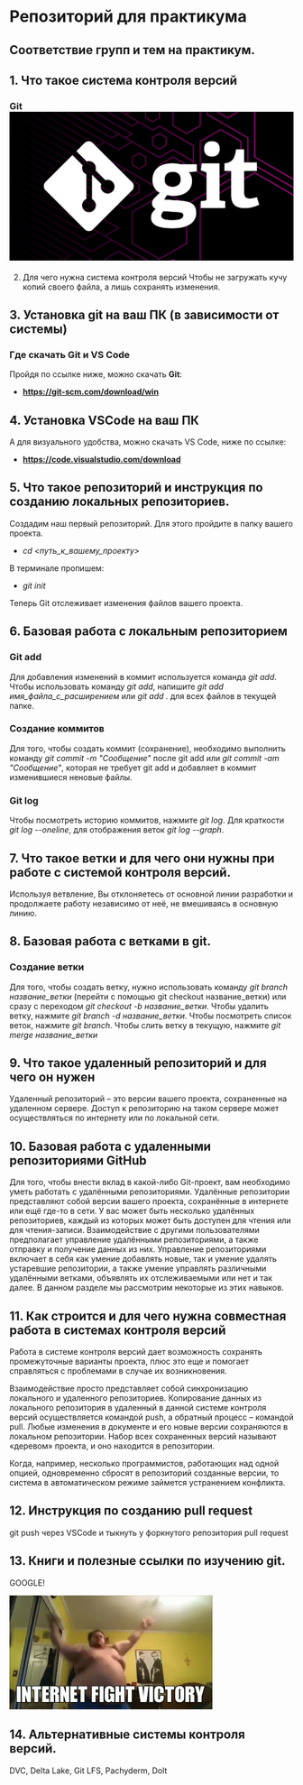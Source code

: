 # Репозиторий для практикума
## Соответствие групп и тем на практикум.

## 1. Что такое система контроля версий  
### Git ![Картинка гита](Hochu.jpeg)
2. Для чего нужна система контроля версий
Чтобы не загружать кучу копий своего файла, а лишь сохранять изменения. 
## 3. Установка git на ваш ПК (в зависимости от системы)
### Где скачать Git и VS Code
Пройдя по ссылке ниже, можно скачать **Git**:
* __https://git-scm.com/download/win__

## 4. Установка VSCode на ваш ПК
А для визуального удобства, можно скачать VS Code, ниже по ссылке:
* __https://code.visualstudio.com/download__
## 5. Что такое репозиторий и инструкция по созданию локальных репозиториев.
Создадим наш первый репозиторий. Для этого пройдите в папку вашего проекта.
* *cd <путь_к_вашему_проекту>*

В терминале пропишем:
* *git init*

Теперь Git отслеживает изменения файлов вашего проекта. 
## 6. Базовая работа с локальным репозиторием
### Git add

Для добавления изменений в коммит используется команда *git add*. Чтобы использовать команду *git add*, напишите *git add имя_файла_с_расширением* или *git add .* для всех файлов в текущей папке. 

### Создание коммитов

Для того, чтобы создать коммит (сохранение), необходимо выполнить команду *git commit -m "Сообщение"* после git add или *git commit -am "Сообщение"*, которая не требует git add и добавляет в коммит изменившиеся неновые файлы. 

### Git log

Чтобы посмотреть историю коммитов, нажмите *git log*. Для краткости *git log --oneline*, для отображения веток *git log --graph*.

## 7. Что такое ветки и для чего они нужны при работе с системой контроля версий.
Используя ветвление, Вы отклоняетесь от основной линии разработки и продолжаете работу независимо от неё, не вмешиваясь в основную линию.

## 8. Базовая работа с ветками в git.
### Создание ветки

Для того, чтобы создать ветку, нужно использовать команду *git branch название_ветки* (перейти с помощью git checkout название_ветки) или сразу с переходом *git checkout -b название_ветки*. Чтобы удалить ветку, нажмите *git branch -d название_ветки*. Чтобы посмотреть список веток, нажмите *git branch*. Чтобы слить ветку в текущую, нажмите *git merge название_ветки*

## 9. Что такое удаленный репозиторий и для чего он нужен
Удаленный репозиторий – это версии вашего проекта, сохраненные на удаленном сервере. Доступ к репозиторию на таком сервере может осуществляться по интернету или по локальной сети.
## 10. Базовая работа с удаленными репозиториями GitHub
Для того, чтобы внести вклад в какой-либо Git-проект, вам необходимо уметь работать с удалёнными репозиториями. Удалённые репозитории представляют собой версии вашего проекта, сохранённые в интернете или ещё где-то в сети. У вас может быть несколько удалённых репозиториев, каждый из которых может быть доступен для чтения или для чтения-записи. Взаимодействие с другими пользователями предполагает управление удалёнными репозиториями, а также отправку и получение данных из них. Управление репозиториями включает в себя как умение добавлять новые, так и умение удалять устаревшие репозитории, а также умение управлять различными удалёнными ветками, объявлять их отслеживаемыми или нет и так далее. В данном разделе мы рассмотрим некоторые из этих навыков.


## 11. Как строится и для чего нужна совместная работа в системах контроля версий
Работа в системе контроля версий дает возможность сохранять промежуточные варианты проекта, плюс это еще и помогает справляться с проблемами в случае их возникновения.

Взаимодействие просто представляет собой синхронизацию локального и удаленного репозиториев. Копирование данных из локального репозитория в удаленный в данной системе контроля версий осуществляется командой push, а обратный процесс – командой pull. Любые изменения в документе и его новые версии сохраняются в локальном репозитории. Набор всех сохраненных версий называют «деревом» проекта, и оно находится в репозитории.

Когда, например, несколько программистов, работающих над одной опцией, одновременно сбросят в репозиторий созданные версии, то система в автоматическом режиме займется устранением конфликта.
## 12. Инструкция по созданию pull request
git push через VSCode и тыкнуть у форкнутого репозитория pull request
## 13. Книги и полезные ссылки по изучению git.
GOOGLE!

![gif](Vt2y.gif)
## 14. Альтернативные системы контроля версий.

DVC, Delta Lake, Git LFS, Pachyderm, Dolt